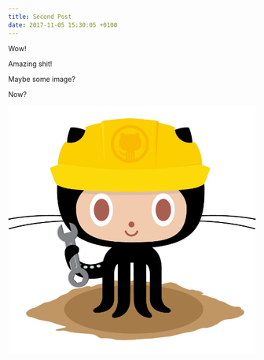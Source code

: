 ```yaml
---
title: Second Post
date: 2017-11-05 15:30:05 +0100
---
```

Wow!

Amazing shit!

Maybe some image?

Now?

![](/images/404.jpg)